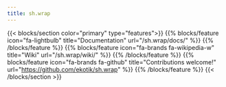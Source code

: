 ```yaml
---
title: sh.wrap
---
```


{{< blocks/section color="primary" type="features">}}
{{% blocks/feature icon="fa-lightbulb" title="Documentation" url="/sh.wrap/docs/" %}}
{{% /blocks/feature %}}
{{% blocks/feature icon="fa-brands fa-wikipedia-w" title="Wiki" url="/sh.wrap/wiki/" %}}
{{% /blocks/feature %}}
{{% blocks/feature icon="fa-brands fa-github" title="Contributions welcome!" url="https://github.com/ekotik/sh.wrap" %}}
{{% /blocks/feature %}}
{{< /blocks/section >}}
